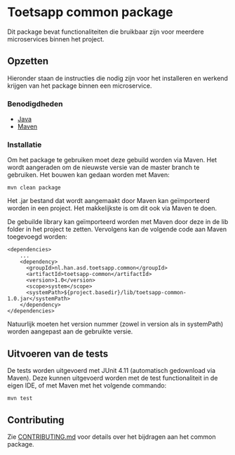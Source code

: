 # Toetsapp common package

Dit package bevat functionaliteiten die bruikbaar zijn voor meerdere microservices binnen het project.

## Opzetten

Hieronder staan de instructies die nodig zijn voor het installeren en werkend krijgen van het package binnen een microservice.

### Benodigdheden

- [Java](https://java.com/)
- [Maven](https://maven.apache.org/)

### Installatie

Om het package te gebruiken moet deze gebuild worden via Maven. Het wordt aangeraden om de nieuwste versie van de master branch te gebruiken.
Het bouwen kan gedaan worden met Maven:

```
mvn clean package
```

Het .jar bestand dat wordt aangemaakt door Maven kan geïmporteerd worden in een project. Het makkelijkste is om dit ook via Maven te doen.

De gebuilde library kan geïmporteerd worden met Maven door deze in de lib folder in het project te zetten. Vervolgens kan de volgende code aan Maven toegevoegd worden:

```
<dependencies>
    ...
    <dependency>
      <groupId>nl.han.asd.toetsapp.common</groupId>
      <artifactId>toetsapp-common</artifactId>
      <version>1.0</version>
      <scope>system</scope>
      <systemPath>${project.basedir}/lib/toetsapp-common-1.0.jar</systemPath>
    </dependency>
</dependencies>
```
Natuurlijk moeten het version nummer (zowel in version als in systemPath) worden aangepast aan de gebruikte versie.

## Uitvoeren van de tests

De tests worden uitgevoerd met JUnit 4.11 (automatisch gedownload via Maven). Deze kunnen uitgevoerd worden met de test functionaliteit in de eigen IDE, of met Maven met het volgende commando:

```
mvn test
```

## Contributing

Zie [CONTRIBUTING.md](https://gist.github.com/PurpleBooth/b24679402957c63ec426) voor details over het bijdragen aan het common package.